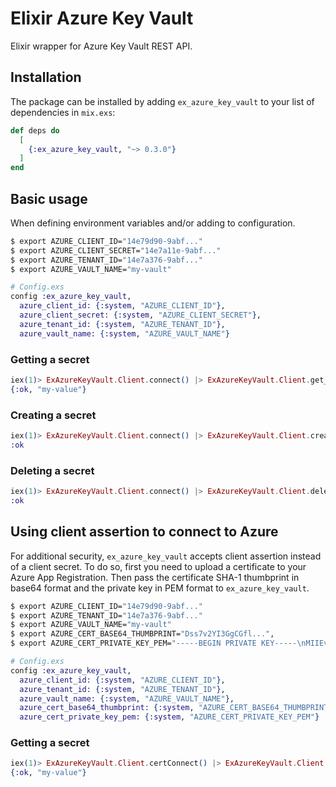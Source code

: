 # Elixir Azure Key Vault

Elixir wrapper for Azure Key Vault REST API.

## Installation

The package can be installed
by adding `ex_azure_key_vault` to your list of dependencies in `mix.exs`:

```elixir
def deps do
  [
    {:ex_azure_key_vault, "~> 0.3.0"}
  ]
end
```

## Basic usage

When defining environment variables and/or adding to configuration.

```bash
$ export AZURE_CLIENT_ID="14e79d90-9abf..."
$ export AZURE_CLIENT_SECRET="14e7a11e-9abf..."
$ export AZURE_TENANT_ID="14e7a376-9abf..."
$ export AZURE_VAULT_NAME="my-vault"
```

```elixir
# Config.exs
config :ex_azure_key_vault,
  azure_client_id: {:system, "AZURE_CLIENT_ID"},
  azure_client_secret: {:system, "AZURE_CLIENT_SECRET"},
  azure_tenant_id: {:system, "AZURE_TENANT_ID"},
  azure_vault_name: {:system, "AZURE_VAULT_NAME"}
```

### Getting a secret
```elixir
iex(1)> ExAzureKeyVault.Client.connect() |> ExAzureKeyVault.Client.get_secret("my-secret")
{:ok, "my-value"}
```

### Creating a secret
```elixir
iex(1)> ExAzureKeyVault.Client.connect() |> ExAzureKeyVault.Client.create_secret("my-new-secret", "my-new-value")
:ok
```

### Deleting a secret
```elixir
iex(1)> ExAzureKeyVault.Client.connect() |> ExAzureKeyVault.Client.delete_secret("my-secret")
:ok
```

## Using client assertion to connect to Azure

For additional security, `ex_azure_key_vault` accepts client assertion instead of a client secret. To do so, first you need to upload a certificate to your Azure App Registration. Then pass the certificate SHA-1 thumbprint in base64 format and the private key in PEM format to `ex_azure_key_vault`.

```bash
$ export AZURE_CLIENT_ID="14e79d90-9abf..."
$ export AZURE_TENANT_ID="14e7a376-9abf..."
$ export AZURE_VAULT_NAME="my-vault"
$ export AZURE_CERT_BASE64_THUMBPRINT="Dss7v2YI3GgCGfl...",
$ export AZURE_CERT_PRIVATE_KEY_PEM="-----BEGIN PRIVATE KEY-----\nMIIEvQIBADANBgkqhkiG9w0BAQEF..."
```

```elixir
# Config.exs
config :ex_azure_key_vault,
  azure_client_id: {:system, "AZURE_CLIENT_ID"},
  azure_tenant_id: {:system, "AZURE_TENANT_ID"},
  azure_vault_name: {:system, "AZURE_VAULT_NAME"},
  azure_cert_base64_thumbprint: {:system, "AZURE_CERT_BASE64_THUMBPRINT"},
  azure_cert_private_key_pem: {:system, "AZURE_CERT_PRIVATE_KEY_PEM"}
```

### Getting a secret
```elixir
iex(1)> ExAzureKeyVault.Client.certConnect() |> ExAzureKeyVault.Client.get_secret("my-secret")
{:ok, "my-value"}
```
